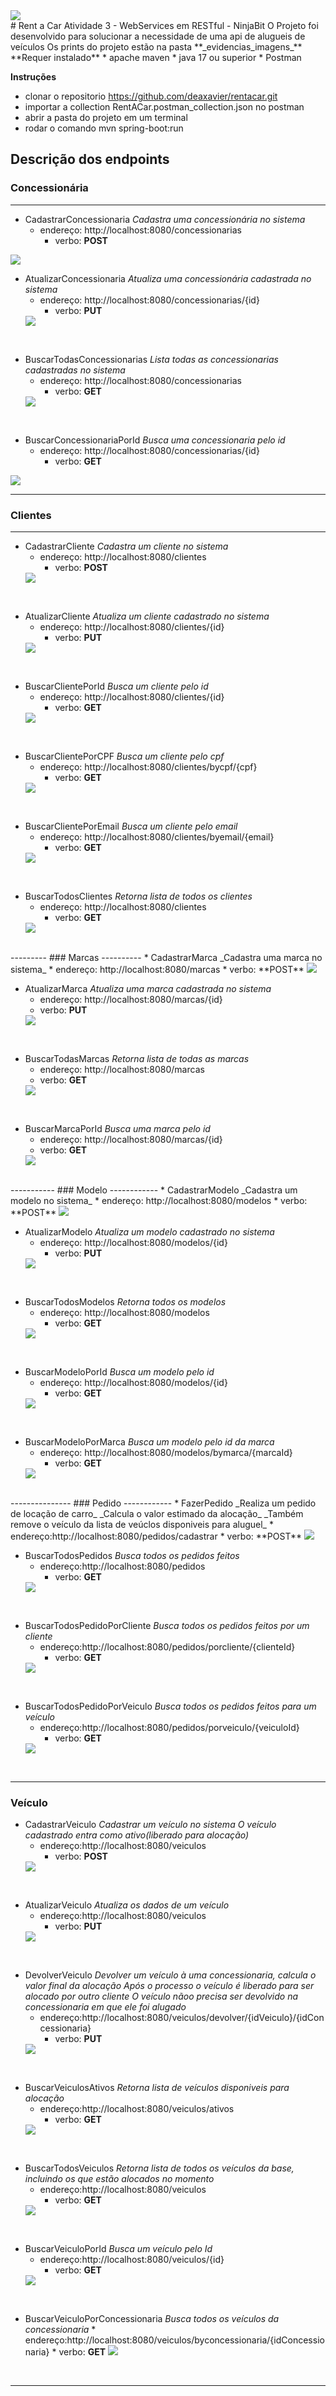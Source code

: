 <img src="https://www.calendariodovestibular.com.br/wp-content/uploads/2020/08/vestibular-fiap-2022.jpg" />
<br />
# Rent a Car
Atividade 3 - WebServices em RESTful - NinjaBit
O Projeto foi desenvolvido para solucionar a necessidade de uma api de alugueis de veículos
Os prints do projeto estão na pasta **_evidencias_imagens_**
**Requer instalado**
* apache maven
* java 17 ou superior
* Postman

**Instruções**
  * clonar o repositorio https://github.com/deaxavier/rentacar.git
  * importar a collection RentACar.postman_collection.json no postman
  * abrir a pasta do projeto em um terminal
  * rodar o comando mvn spring-boot:run

## Descrição dos endpoints

### Concessionária
------------------
* CadastrarConcessionaria
    _Cadastra uma concessionária no sistema_
  * endereço: http://localhost:8080/concessionarias
    * verbo: **POST**
<img src="https://raw.githubusercontent.com/deaxavier/rentacar/main/evidencias_imagens/Concessionaria/CadastrarConcessionaria.png" />

<br />

* AtualizarConcessionaria
  _Atualiza uma concessionária cadastrada no sistema_
  * endereço: http://localhost:8080/concessionarias/{id}
    * verbo: **PUT**
  <img src="https://raw.githubusercontent.com/deaxavier/rentacar/main/evidencias_imagens/Concessionaria/AtualizarConcessionaria.png" />

<br />

* BuscarTodasConcessionarias
  _Lista todas as concessionarias cadastradas no sistema_
  * endereço: http://localhost:8080/concessionarias
    * verbo: **GET**
  <img src="https://raw.githubusercontent.com/deaxavier/rentacar/main/evidencias_imagens/Concessionaria/BuscarTodasConcessionarias.png" />

<br />

* BuscarConcessionariaPorId
    _Busca uma concessionaria pelo id_
    * endereço: http://localhost:8080/concessionarias/{id}
      * verbo: **GET**
<img src="https://raw.githubusercontent.com/deaxavier/rentacar/main/evidencias_imagens/Concessionaria/BuscarConcessionariaPorId.png" />

<br />

------------------
### Clientes
---------
* CadastrarCliente
   _Cadastra um cliente no sistema_
  * endereço: http://localhost:8080/clientes
    * verbo: **POST**
  <img src="https://raw.githubusercontent.com/deaxavier/rentacar/main/evidencias_imagens/Clientes/CadastrarCliente.png" />

<br />

* AtualizarCliente
  _Atualiza um cliente cadastrado no sistema_
  * endereço: http://localhost:8080/clientes/{id}
    * verbo: **PUT**
  <img src="https://raw.githubusercontent.com/deaxavier/rentacar/main/evidencias_imagens/Clientes/AtualizarCliente.png" />

<br />

* BuscarClientePorId
    _Busca um cliente pelo id_
    * endereço: http://localhost:8080/clientes/{id}
      * verbo: **GET**
  <img src="https://raw.githubusercontent.com/deaxavier/rentacar/main/evidencias_imagens/Clientes/BuscarClientePorId.png" />

<br />

* BuscarClientePorCPF
    _Busca um cliente pelo cpf_
    * endereço: http://localhost:8080/clientes/bycpf/{cpf}
      * verbo: **GET**
  <img src="https://raw.githubusercontent.com/deaxavier/rentacar/main/evidencias_imagens/Clientes/BuscarClientePorCpf.png" />

<br />

* BuscarClientePorEmail
    _Busca um cliente pelo email_
    * endereço: http://localhost:8080/clientes/byemail/{email}
      * verbo: **GET**
  <img src="https://raw.githubusercontent.com/deaxavier/rentacar/main/evidencias_imagens/Clientes/BuscarClientePorEmail.png" />

<br />

* BuscarTodosClientes
    _Retorna lista de todos os clientes_
    * endereço: http://localhost:8080/clientes
      * verbo: **GET**
  <img src="https://raw.githubusercontent.com/deaxavier/rentacar/main/evidencias_imagens/Clientes/BuscarTodosClientes.png" />

<br />
---------
### Marcas
----------
* CadastrarMarca
   _Cadastra uma marca no sistema_
  * endereço: http://localhost:8080/marcas
    * verbo: **POST**
  <img src="https://raw.githubusercontent.com/deaxavier/rentacar/main/evidencias_imagens/Marca/CadastrarMarca.png" />

<br />

* AtualizarMarca
  _Atualiza uma marca cadastrada no sistema_
  * endereço: http://localhost:8080/marcas/{id}
  * verbo: **PUT**
  <img src="https://raw.githubusercontent.com/deaxavier/rentacar/main/evidencias_imagens/Marca/AtualizarMarca.png" />

<br />

* BuscarTodasMarcas
    _Retorna lista de todas as marcas_
    * endereço: http://localhost:8080/marcas
    * verbo: **GET**
  <img src="https://raw.githubusercontent.com/deaxavier/rentacar/main/evidencias_imagens/Marca/BuscarTodasMarcas.png" />

<br />

* BuscarMarcaPorId
    _Busca uma marca pelo id_
    * endereço: http://localhost:8080/marcas/{id}
    * verbo: **GET**
  <img src="https://raw.githubusercontent.com/deaxavier/rentacar/main/evidencias_imagens/Marca/BuscarMarcaPorId.png" />

<br />
-----------
### Modelo
------------
* CadastrarModelo
   _Cadastra um modelo no sistema_
  * endereço: http://localhost:8080/modelos
    * verbo: **POST**
  <img src="https://raw.githubusercontent.com/deaxavier/rentacar/main/evidencias_imagens/Modelos/CadastrarModelo.png" />

<br />

* AtualizarModelo
  _Atualiza um modelo cadastrado no sistema_
  * endereço: http://localhost:8080/modelos/{id}
    * verbo: **PUT**
  <img src="https://raw.githubusercontent.com/deaxavier/rentacar/main/evidencias_imagens/Modelos/AtualizarModelo.png" />

<br />

* BuscarTodosModelos
    _Retorna todos os modelos_
    * endereço: http://localhost:8080/modelos
      * verbo: **GET**
  <img src="https://raw.githubusercontent.com/deaxavier/rentacar/main/evidencias_imagens/Modelos/BuscarTodosModelos.png" />

<br />

* BuscarModeloPorId
    _Busca um modelo pelo id_
    * endereço: http://localhost:8080/modelos/{id}
      * verbo: **GET**
  <img src="https://raw.githubusercontent.com/deaxavier/rentacar/main/evidencias_imagens/Modelos/BuscarTodosModeloPorId.png" />

<br />

* BuscarModeloPorMarca
    _Busca um modelo pelo id da marca_
    * endereço: http://localhost:8080/modelos/bymarca/{marcaId}
      * verbo: **GET**
  <img src="https://raw.githubusercontent.com/deaxavier/rentacar/main/evidencias_imagens/Modelos/BuscarTodosModeloPorMarcaId.png" />

<br />
---------------
### Pedido
------------
* FazerPedido
   _Realiza um pedido de locação de carro_
   _Calcula o valor estimado da alocação_
   _Também remove o veículo da lista de veúclos disponiveis para aluguel_
  * endereço:http://localhost:8080/pedidos/cadastrar
    * verbo: **POST**
  <img src="https://raw.githubusercontent.com/deaxavier/rentacar/main/evidencias_imagens/Pedido/FazerPedido.png" />

<br />

* BuscarTodosPedidos
   _Busca todos os pedidos feitos_
  * endereço:http://localhost:8080/pedidos
    * verbo: **GET**
  <img src="https://raw.githubusercontent.com/deaxavier/rentacar/main/evidencias_imagens/Pedido/BuscarTodosPedidos.png" />

<br />

* BuscarTodosPedidoPorCliente
   _Busca todos os pedidos feitos por um cliente_
  * endereço:http://localhost:8080/pedidos/porcliente/{clienteId}
    * verbo: **GET**
  <img src="https://raw.githubusercontent.com/deaxavier/rentacar/main/evidencias_imagens/Pedido/BuscarTodosPedidoPorCliente.png" />

<br />

* BuscarTodosPedidoPorVeiculo
   _Busca todos os pedidos feitos para um veículo_
  * endereço:http://localhost:8080/pedidos/porveiculo/{veiculoId}
    * verbo: **GET**
  <img src="https://raw.githubusercontent.com/deaxavier/rentacar/main/evidencias_imagens/Pedido/BuscarTodosPedidoPorVeiculo.png" />

<br />

----
### Veículo
* CadastrarVeiculo
    _Cadastrar um veículo no sistema_
    _O veículo cadastrado entra como ativo(liberado para alocação)_
  * endereço:http://localhost:8080/veiculos
      * verbo: **POST**
  <img src="https://raw.githubusercontent.com/deaxavier/rentacar/main/evidencias_imagens/Veiculos/CadastrarVeiculo.png" />

<br />

* AtualizarVeiculo
  _Atualiza os dados de um veículo_
  * endereço:http://localhost:8080/veiculos
      * verbo: **PUT**
  <img src="https://raw.githubusercontent.com/deaxavier/rentacar/main/evidencias_imagens/Veiculos/AtualizarVeiculo.png" />

<br />

* DevolverVeiculo
  _Devolver um veículo à uma concessionaria, calcula o valor final da alocação_
  _Após o processo o veículo é liberado para ser alocado por outro cliente_
  _O veículo nãoo precisa ser devolvido na concessionaria em que ele foi alugado_
    * endereço:http://localhost:8080/veiculos/devolver/{idVeiculo}/{idConcessionaria}
      * verbo: **PUT**
  <img src="https://raw.githubusercontent.com/deaxavier/rentacar/main/evidencias_imagens/Veiculos/DevolverVeiculo.png" />

<br />

* BuscarVeiculosAtivos
_Retorna lista de veículos disponiveis para alocação_
    * endereço:http://localhost:8080/veiculos/ativos
      * verbo: **GET**
  <img src="https://raw.githubusercontent.com/deaxavier/rentacar/main/evidencias_imagens/Veiculos/BuscarVeiculosAtivos.png" />

<br />

* BuscarTodosVeiculos
   _Retorna lista de todos os veículos da base, incluindo os que estão alocados no momento_
    * endereço:http://localhost:8080/veiculos
      * verbo: **GET**
  <img src="https://raw.githubusercontent.com/deaxavier/rentacar/main/evidencias_imagens/Veiculos/BuscarTodosVeiculos.png" />

<br />

* BuscarVeiculoPorId
_Busca um veículo pelo Id_
    * endereço:http://localhost:8080/veiculos/{id}
      * verbo: **GET**
  <img src="https://raw.githubusercontent.com/deaxavier/rentacar/main/evidencias_imagens/Veiculos/BuscarVeiculoPorId.png" />

<br />

* BuscarVeiculoPorConcessionaria
  _Busca todos os veículos da concessionaria_
      * endereço:http://localhost:8080/veiculos/byconcessionaria/{idConcessionaria}
        * verbo: **GET**
  <img src="https://raw.githubusercontent.com/deaxavier/rentacar/main/evidencias_imagens/Veiculos/BuscarVeiculoPorConcessionaria.png" />

<br />

---